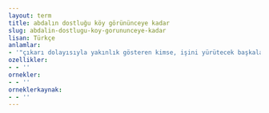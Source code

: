 ```yaml
---
layout: term
title: abdalın dostluğu köy görününceye kadar
slug: abdalin-dostlugu-koy-gorununceye-kadar
lisan: Türkçe
anlamlar:
- '"çıkarı dolayısıyla yakınlık gösteren kimse, işini yürütecek başkalarını bulduğunda sizinle ilgisini keser" anlamında kullanılan bir söz'
ozellikler:
- - ''
ornekler:
- - ''
orneklerkaynak:
- - ''
---
```


